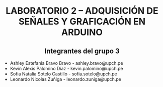 <h1 style="text-align: center;">LABORATORIO 2 – ADQUISICIÓN DE SEÑALES Y GRAFICACIÓN EN ARDUINO</h1>

<h2 style="text-align: center;">Integrantes del grupo 3</h2>

<ul>
  <li>Ashley Estefania Bravo Bravo - ashley.bravo@upch.pe</li>
  <li>Kevin Alexis Palomino Díaz - kevin.palomino@upch.pe</li>
  <li>Sofia Natalia Sotelo Castillo - sofia.sotelo@upch.pe</li>
  <li>Leonardo Nicolas Zuñiga - leonardo.zuniga@upch.pe
</li>
</ul>
